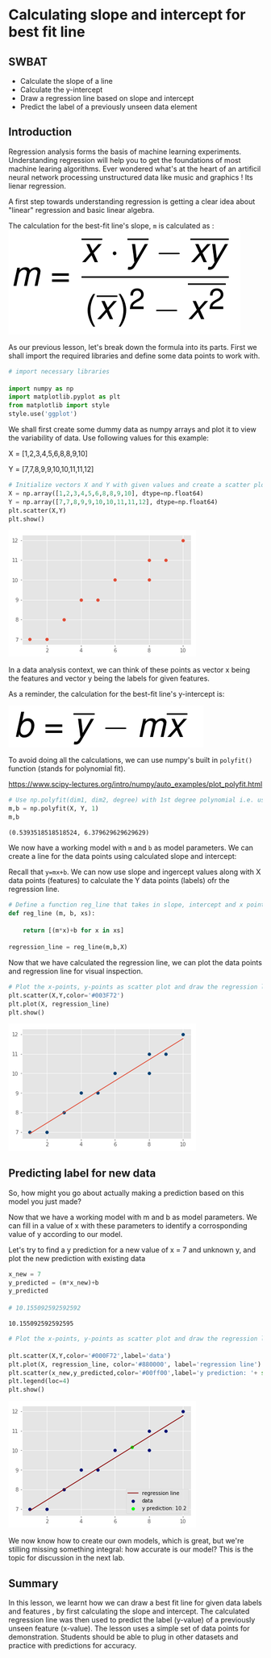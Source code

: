 
# Calculating slope and intercept for best fit line

## SWBAT
* Calculate the slope of a line
* Calculate the y-intercept 
* Draw a regression line based on slope and intercept
* Predict the label of a previously unseen data element

## Introduction

Regression analysis forms the basis of machine learning experiments. Understanding regression will help you to get the foundations of most machine learing algorithms. Ever wondered what's at the heart of an artificil neural network processing unstructured data like music and graphics ! Its lienar regression.

A first step towards understanding regression is getting a clear idea about "linear" regression and basic linear algebra. 

The calculation for the best-fit line's slope, `m` is calculated as :
![](best-fit-slope.png)

As our previous lesson, let's break down the formula into its parts. First we shall import the required libraries and define some data points to work with. 


```python
# import necessary libraries

import numpy as np
import matplotlib.pyplot as plt
from matplotlib import style
style.use('ggplot')
```

We shall first create some dummy data as numpy arrays and plot it to view the variability of data. Use following values for this example:

X = [1,2,3,4,5,6,8,8,9,10]

Y = [7,7,8,9,9,10,10,11,11,12]


```python
# Initialize vectors X and Y with given values and create a scatter plot
X = np.array([1,2,3,4,5,6,8,8,9,10], dtype=np.float64)
Y = np.array([7,7,8,9,9,10,10,11,11,12], dtype=np.float64)
plt.scatter(X,Y)
plt.show()
```


![png](index_files/index_6_0.png)


In a data analysis context, we can think of these points as vector x being the features and vector y being the labels for given features. 

As a reminder, the calculation for the best-fit line's y-intercept is:


![](best-fit-y-intercept.png)

To avoid doing all the calculations, we can use numpy's built in `polyfit()` function (stands for polynomial fit). 

https://www.scipy-lectures.org/intro/numpy/auto_examples/plot_polyfit.html


```python
# Use np.polyfit(dim1, dim2, degree) with 1st degree polynomial i.e. use 1
m,b = np.polyfit(X, Y, 1)
m,b
```




    (0.5393518518518524, 6.379629629629629)



We now have a working model with `m` and `b` as model parameters. We can create a line for the data points using calculated slope and intercept:

Recall that `y=mx+b`. We can now use slope and ingercept values along with X data points (features) to calculate the Y data points (labels) ofr the regression line. 


```python
# Define a function reg_line that takes in slope, intercept and x points and returns a regression line
def reg_line (m, b, xs):
    
    return [(m*x)+b for x in xs]

regression_line = reg_line(m,b,X)
```

Now that we have calculated the regression line, we can plot the data points and regression line for visual inspection.


```python
# Plot the x-points, y-points as scatter plot and draw the regression line calculated above
plt.scatter(X,Y,color='#003F72')
plt.plot(X, regression_line)
plt.show()
```


![png](index_files/index_15_0.png)


## Predicting label for new data

So, how might you go about actually making a prediction based on this model you just made?

Now that we have a working model with m and b as model parameters. We can fill in a value of x with these parameters to identify a corrosponding value of y according to our model.  

Let's try to find a y prediction for a new value of x = 7 and unknown y, and plot the new prediction with existing data 


```python
x_new = 7
y_predicted = (m*x_new)+b
y_predicted

# 10.155092592592592
```




    10.155092592592595




```python
# Plot the x-points, y-points as scatter plot and draw the regression line calculated above + the new data point

plt.scatter(X,Y,color='#000F72',label='data')
plt.plot(X, regression_line, color='#880000', label='regression line')
plt.scatter(x_new,y_predicted,color='#00ff00',label='y prediction: '+ str(np.round(y_predicted,1)))
plt.legend(loc=4)
plt.show()
```


![png](index_files/index_18_0.png)


We now know how to create our own models, which is great, but we're stilling missing something integral: how accurate is our model? This is the topic for discussion in the next lab.

## Summary

In this lesson, we learnt how we can draw a best fit line for given data labels and features , by first calculating the slope and intercept. The calculated regression line was then used to predict the label (y-value) of a previously unseen feature (x-value). The lesson uses a simple set of data points for demonstration. Students should be able to plug in other datasets and practice with predictions for accuracy. 
